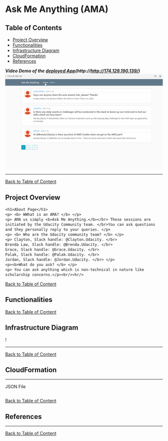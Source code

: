 # Ask Me Anything (AMA)

<a id='index'></a>
## Table of Contents
- [Project Overview](#overview)
- [Functionalities](#func)
- [Infrastructure Diagram](#diagram)
- [CloudFormation](#cloudformation)
- [References](#ref)


<a id='video'></a>
**_Video Demo of the [deployed App](http://http://174.129.190.139/)(http://http://174.129.190.139/)_**
![Ask Me Anything](static/gif/AMA.gif)
<hr/> 

[Back to Table of Content](#index)


<a id='overview'></a>
## Project Overview
    <h1>About Page</h1>
    <p> <b> WWhat is an AMA? </b> </p>
    <p> AMA us simply <b>Ask Me Anything.</b></br> These sessions are initiated by the Udacity Community team. </br>You can ask questions and they personally reply to your queries. </p>
    <p> <b> Who are the Udacity community team? </b> </p>
    <p> Clayton, Slack handle: @Clayton.Udacity. </br>
    Brenda Law, Slack handle: @Brenda.Udacity. </br>
    Grace, Slack handle: @Grace.Udacity. </br>
    Palak, Slack handle: @Palak.Udacity. </br>
    Jordan, Slack handle: @Jordan.Udacity. </br> </p>
	<p><b>What do you ask? </b> </p>
	<p> You can ask anything which is non-technical in nature like scholarship concerns.</p><br/><hr/> 

[Back to Table of Content](#index)
 
<a id='func'></a>
## Functionalities
 

[Back to Table of Content](#index)

<a id='diagram'></a>
## Infrastructure Diagram
!
<hr/> 

[Back to Table of Content](#index)

<a id='cloudformation'></a>
## CloudFormation

<hr/> 
JSON File

```

```

[Back to Table of Content](#index)

<a id='ref'></a>
## References

<hr/> 

[Back to Table of Content](#index)
